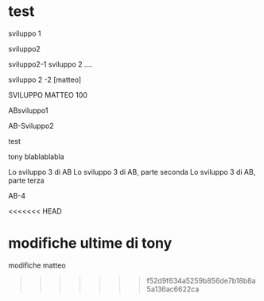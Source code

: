 # test

 sviluppo 1


 sviluppo2

 
 sviluppo2-1
 sviluppo 2 ....
 
  sviluppo 2 -2 [matteo] 
  
  SVILUPPO MATTEO 100
 
 ABsviluppo1
 
 AB-Sviluppo2
 
test

tony blablablabla


Lo sviluppo 3 di AB
Lo sviluppo 3 di AB, parte seconda
Lo sviluppo 3 di AB, parte terza

AB-4


<<<<<<< HEAD

modifiche ultime di tony
=======
modifiche matteo
>>>>>>> f52d9f634a5259b856de7b18b8a5a136ac6622ca
